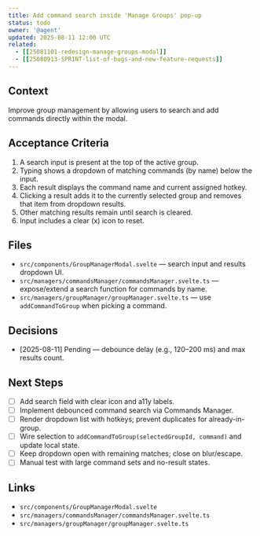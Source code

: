 ```yaml
---
title: Add command search inside 'Manage Groups' pop-up
status: todo
owner: '@agent'
updated: 2025-08-11 12:00 UTC
related:
  - [[25081101-redesign-manage-groups-modal]]
  - [[25080913-SPRINT-list-of-bugs-and-new-feature-requests]]
---
```


## Context

Improve group management by allowing users to search and add commands directly within the modal.

## Acceptance Criteria

1. A search input is present at the top of the active group.
2. Typing shows a dropdown of matching commands (by name) below the input.
3. Each result displays the command name and current assigned hotkey.
4. Clicking a result adds it to the currently selected group and removes that item from dropdown results.
5. Other matching results remain until search is cleared.
6. Input includes a clear (x) icon to reset.

## Files

- `src/components/GroupManagerModal.svelte` — search input and results dropdown UI.
- `src/managers/commandsManager/commandsManager.svelte.ts` — expose/extend a search function for commands by name.
- `src/managers/groupManager/groupManager.svelte.ts` — use `addCommandToGroup` when picking a command.

## Decisions

- [2025-08-11] Pending — debounce delay (e.g., 120–200 ms) and max results count.

## Next Steps

- [ ] Add search field with clear icon and a11y labels.
- [ ] Implement debounced command search via Commands Manager.
- [ ] Render dropdown list with hotkeys; prevent duplicates for already-in-group.
- [ ] Wire selection to `addCommandToGroup(selectedGroupId, command)` and update local state.
- [ ] Keep dropdown open with remaining matches; close on blur/escape.
- [ ] Manual test with large command sets and no-result states.

## Links

- `src/components/GroupManagerModal.svelte`
- `src/managers/commandsManager/commandsManager.svelte.ts`
- `src/managers/groupManager/groupManager.svelte.ts`
